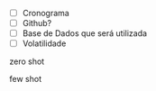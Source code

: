 * [ ] Cronograma
* [ ] Github?
* [ ] Base de Dados que será utilizada
* [ ] Volatilidade

zero shot

few shot
